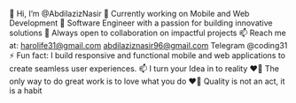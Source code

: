 👋 Hi, I’m @AbdilazizNasir
👀 Currently working on Mobile and Web Development
🌱 Software Engineer with a passion for building innovative solutions
💞️ Always open to collaboration on impactful projects
📫 Reach me at:
harolife31@gmail.com
abdilaziznasir96@gmail.com
Telegram @coding31
⚡ Fun fact: I build responsive and functional mobile and web applications to create seamless user experiences.
📫 I turn your Idea in to reality 
❤️‍👨 The only way to do great work is to love what you do
❤️‍👨 Quality is not an act, it is a habit
